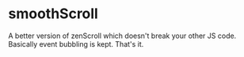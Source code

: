 # smoothScroll
A better version of zenScroll which doesn't break your other JS code. Basically event bubbling is kept.  That's it.
